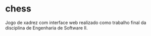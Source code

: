 # chess
Jogo de xadrez com interface web realizado como trabalho final da disciplina de Engenharia de Software II.
